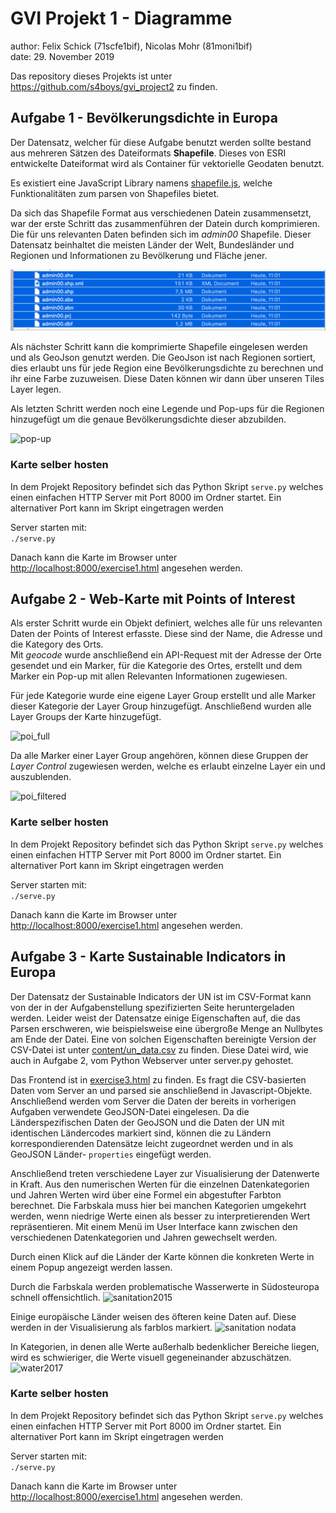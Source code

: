 # GVI Projekt 1 - Diagramme
author: Felix Schick (71scfe1bif), Nicolas Mohr (81moni1bif)  
date: 29. November 2019


Das repository dieses Projekts ist unter https://github.com/s4boys/gvi_project2 zu finden.

## Aufgabe 1 - Bevölkerungsdichte in Europa

Der Datensatz, welcher für diese Aufgabe benutzt werden sollte bestand aus mehreren Sätzen des Dateiformats **Shapefile**. Dieses von ESRI entwickelte Dateiformat wird als Container für vektorielle Geodaten benutzt.

Es existiert eine JavaScript Library namens [shapefile.js](https://github.com/calvinmetcalf/shapefile-js), welche Funktionalitäten zum parsen von Shapefiles bietet.

Da sich das Shapefile Format aus verschiedenen Datein zusammensetzt, war der erste Schritt das zusammenführen der Datein durch komprimieren. Die für uns relevanten Daten befinden sich im *admin00* Shapefile. Dieser Datensatz beinhaltet die meisten Länder der Welt, Bundesländer und Regionen und Informationen zu Bevölkerung und Fläche jener.

![shapefiles](documentation/pics/admin_files.png)

Als nächster Schritt kann die komprimierte Shapefile eingelesen werden und als GeoJson genutzt werden. Die GeoJson ist nach Regionen sortiert, dies erlaubt uns für jede Region eine Bevölkerungsdichte zu berechnen und ihr eine Farbe zuzuweisen.
Diese Daten können wir dann über unseren Tiles Layer legen.  

Als letzten Schritt werden noch eine Legende und Pop-ups für die Regionen hinzugefügt um die genaue Bevölkerungsdichte dieser abzubilden. 

![pop-up](documentation/pics/europe_pup.png)

### Karte selber hosten

In dem Projekt Repository befindet sich das Python Skript ```serve.py``` welches einen einfachen HTTP Server mit Port 8000 im Ordner startet. Ein alternativer Port kann im Skript eingetragen werden

Server starten mit:  
```./serve.py```

Danach kann die Karte im Browser unter [http://localhost:8000/exercise1.html](http://localhost:8000/exercise1.html) angesehen werden.

## Aufgabe 2 - Web-Karte mit Points of Interest 

Als erster Schritt wurde ein Objekt definiert, welches alle für uns relevanten Daten der Points of Interest erfasste. Diese sind der Name, die Adresse und die Kategory des Orts.  
Mit *geocode* wurde anschließend ein API-Request mit der Adresse der Orte gesendet und ein Marker, für die Kategorie des Ortes, erstellt und dem Marker ein Pop-up mit allen Relevanten Informationen zugewiesen.  

Für jede Kategorie wurde eine eigene Layer Group erstellt und alle Marker dieser Kategorie der Layer Group hinzugefügt.
Anschließend wurden alle Layer Groups der Karte hinzugefügt.

![poi_full](documentation/pics/poi_full.png)

Da alle Marker einer Layer Group angehören, können diese Gruppen der *Layer Control* zugewiesen werden, welche es erlaubt einzelne Layer ein und auszublenden.

![poi_filtered](documentation/pics/poi_filtered.png)

### Karte selber hosten

In dem Projekt Repository befindet sich das Python Skript ```serve.py``` welches einen einfachen HTTP Server mit Port 8000 im Ordner startet. Ein alternativer Port kann im Skript eingetragen werden

Server starten mit:  
```./serve.py```

Danach kann die Karte im Browser unter [http://localhost:8000/exercise1.html](http://localhost:8000/exercise2.html) angesehen werden.




## Aufgabe 3 - Karte Sustainable Indicators in Europa
Der Datensatz der Sustainable Indicators der UN ist im CSV-Format kann von der in der Aufgabenstellung spezifizierten Seite heruntergeladen werden.
Leider weist der Datensatze einige Eigenschaften auf, die das Parsen erschweren, wie beispielsweise eine übergroße Menge an Nullbytes am Ende der Datei.
Eine von solchen Eigenschaften bereinigte Version der CSV-Datei ist unter [content/un_data.csv](content/un_data.csv) zu finden.
Diese Datei wird, wie auch in Aufgabe 2, vom Python Webserver unter server.py gehostet.

Das Frontend ist in [exercise3.html](exercise3.html) zu finden.
Es fragt die CSV-basierten Daten vom Server an und parsed sie anschließend in Javascript-Objekte.
Anschließend werden vom Server die Daten der bereits in vorherigen Aufgaben verwendete GeoJSON-Datei eingelesen.
Da die Länderspezifischen Daten der GeoJSON und die Daten der UN mit identischen Ländercodes markiert sind, können die zu Ländern korrespondierenden Datensätze leicht zugeordnet werden und in als GeoJSON Länder- `properties` eingefügt werden.

Anschließend treten verschiedene Layer zur Visualisierung der Datenwerte in Kraft.
Aus den numerischen Werten für die einzelnen Datenkategorien und Jahren Werten wird über eine Formel ein abgestufter Farbton berechnet.
Die Farbskala muss hier bei manchen Kategorien umgekehrt werden, wenn niedrige Werte einen als besser zu interpretierenden Wert repräsentieren.
Mit einem Menü im User Interface kann zwischen den verschiedenen Datenkategorien und Jahren gewechselt werden.

Durch einen Klick auf die Länder der Karte können die konkreten Werte in einem Popup angezeigt werden lassen.

Durch die Farbskala werden problematische Wasserwerte in Südosteuropa schnell offensichtlich. 
![sanitation2015](documentation/pics/sanitation2015.png)

Einige europäische Länder weisen des öfteren keine Daten auf. Diese werden in der Visualisierung als farblos markiert.
![sanitation nodata ](documentation/pics/sanitation_nodata.png)

In Kategorien, in denen alle Werte außerhalb bedenklicher Bereiche liegen, wird es schwieriger, die Werte visuell gegeneinander abzuschätzen.
![water2017](documentation/pics/water2017.png)


### Karte selber hosten

In dem Projekt Repository befindet sich das Python Skript ```serve.py``` welches einen einfachen HTTP Server mit Port 8000 im Ordner startet. Ein alternativer Port kann im Skript eingetragen werden

Server starten mit:  
```./serve.py```

Danach kann die Karte im Browser unter [http://localhost:8000/exercise1.html](http://localhost:8000/exercise1.html) angesehen werden.

